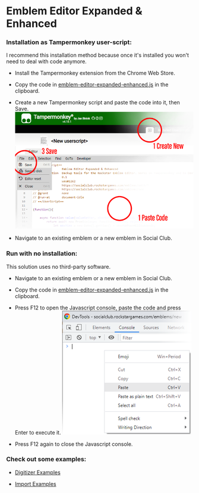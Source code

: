 # Emblem Editor Expanded & Enhanced

### Installation as Tampermonkey user-script:

I recommend this installation method because once it's installed you won't need to deal with code anymore.

- Install the Tampermonkey extension from the Chrome Web Store.

- Copy the code in [emblem-editor-expanded-enhanced.js](emblem-editor-expanded-enhanced.js) in the clipboard.

- Create a new Tampermonkey script and paste the code into it, then Save.
![](README-tampermonkey.png)

- Navigate to an existing emblem or a new emblem in Social Club.

### Run with no installation:

This solution uses no third-party software.

- Navigate to an existing emblem or a new emblem in Social Club.

- Copy the code in [emblem-editor-expanded-enhanced.js](emblem-editor-expanded-enhanced.js) in the clipboard.

- Press F12 to open the Javascript console, paste the code and press Enter to execute it.
![](README-console.png)

- Press F12 again to close the Javascript console.

### Check out some examples:

- [Digitizer Examples](README-Digitizer/)

- [Import Examples](README-Import/)